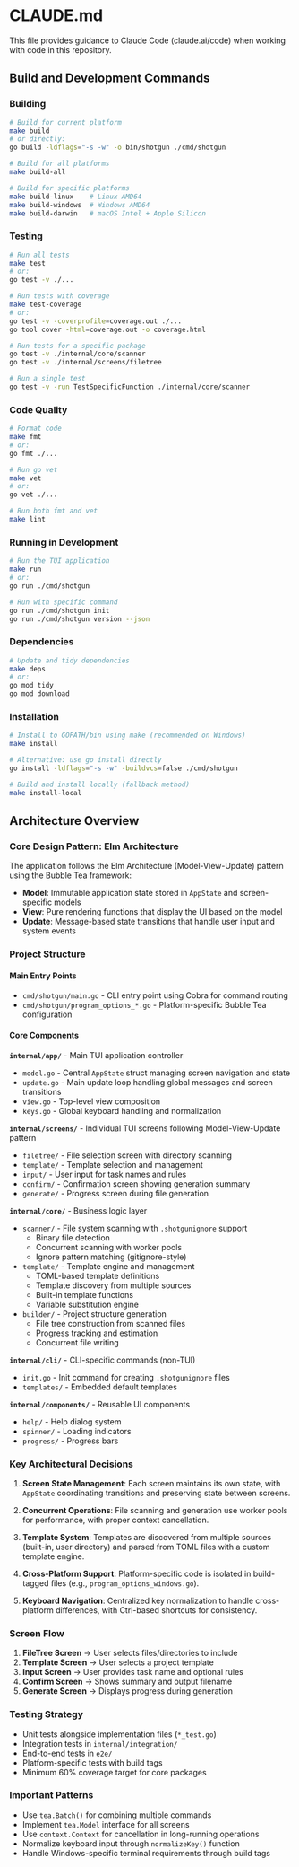 # CLAUDE.md

This file provides guidance to Claude Code (claude.ai/code) when working with code in this repository.

## Build and Development Commands

### Building
```bash
# Build for current platform
make build
# or directly:
go build -ldflags="-s -w" -o bin/shotgun ./cmd/shotgun

# Build for all platforms
make build-all

# Build for specific platforms
make build-linux    # Linux AMD64
make build-windows  # Windows AMD64  
make build-darwin   # macOS Intel + Apple Silicon
```

### Testing
```bash
# Run all tests
make test
# or:
go test -v ./...

# Run tests with coverage
make test-coverage
# or:
go test -v -coverprofile=coverage.out ./...
go tool cover -html=coverage.out -o coverage.html

# Run tests for a specific package
go test -v ./internal/core/scanner
go test -v ./internal/screens/filetree

# Run a single test
go test -v -run TestSpecificFunction ./internal/core/scanner
```

### Code Quality
```bash
# Format code
make fmt
# or:
go fmt ./...

# Run go vet
make vet
# or:
go vet ./...

# Run both fmt and vet
make lint
```

### Running in Development
```bash
# Run the TUI application
make run
# or:
go run ./cmd/shotgun

# Run with specific command
go run ./cmd/shotgun init
go run ./cmd/shotgun version --json
```

### Dependencies
```bash
# Update and tidy dependencies
make deps
# or:
go mod tidy
go mod download
```

### Installation
```bash
# Install to GOPATH/bin using make (recommended on Windows)
make install

# Alternative: use go install directly
go install -ldflags="-s -w" -buildvcs=false ./cmd/shotgun

# Build and install locally (fallback method)
make install-local
```

## Architecture Overview

### Core Design Pattern: Elm Architecture
The application follows the Elm Architecture (Model-View-Update) pattern using the Bubble Tea framework:
- **Model**: Immutable application state stored in `AppState` and screen-specific models
- **View**: Pure rendering functions that display the UI based on the model
- **Update**: Message-based state transitions that handle user input and system events

### Project Structure

#### Main Entry Points
- `cmd/shotgun/main.go` - CLI entry point using Cobra for command routing
- `cmd/shotgun/program_options_*.go` - Platform-specific Bubble Tea configuration

#### Core Components

**`internal/app/`** - Main TUI application controller
- `model.go` - Central `AppState` struct managing screen navigation and state
- `update.go` - Main update loop handling global messages and screen transitions
- `view.go` - Top-level view composition
- `keys.go` - Global keyboard handling and normalization

**`internal/screens/`** - Individual TUI screens following Model-View-Update pattern
- `filetree/` - File selection screen with directory scanning
- `template/` - Template selection and management
- `input/` - User input for task names and rules
- `confirm/` - Confirmation screen showing generation summary
- `generate/` - Progress screen during file generation

**`internal/core/`** - Business logic layer
- `scanner/` - File system scanning with `.shotgunignore` support
  - Binary file detection
  - Concurrent scanning with worker pools
  - Ignore pattern matching (gitignore-style)
- `template/` - Template engine and management
  - TOML-based template definitions
  - Template discovery from multiple sources
  - Built-in template functions
  - Variable substitution engine
- `builder/` - Project structure generation
  - File tree construction from scanned files
  - Progress tracking and estimation
  - Concurrent file writing

**`internal/cli/`** - CLI-specific commands (non-TUI)
- `init.go` - Init command for creating `.shotgunignore` files
- `templates/` - Embedded default templates

**`internal/components/`** - Reusable UI components
- `help/` - Help dialog system
- `spinner/` - Loading indicators
- `progress/` - Progress bars

### Key Architectural Decisions

1. **Screen State Management**: Each screen maintains its own state, with `AppState` coordinating transitions and preserving state between screens.

2. **Concurrent Operations**: File scanning and generation use worker pools for performance, with proper context cancellation.

3. **Template System**: Templates are discovered from multiple sources (built-in, user directory) and parsed from TOML files with a custom template engine.

4. **Cross-Platform Support**: Platform-specific code is isolated in build-tagged files (e.g., `program_options_windows.go`).

5. **Keyboard Navigation**: Centralized key normalization to handle cross-platform differences, with Ctrl-based shortcuts for consistency.

### Screen Flow
1. **FileTree Screen** → User selects files/directories to include
2. **Template Screen** → User selects a project template  
3. **Input Screen** → User provides task name and optional rules
4. **Confirm Screen** → Shows summary and output filename
5. **Generate Screen** → Displays progress during generation

### Testing Strategy
- Unit tests alongside implementation files (`*_test.go`)
- Integration tests in `internal/integration/`
- End-to-end tests in `e2e/`
- Platform-specific tests with build tags
- Minimum 60% coverage target for core packages

### Important Patterns
- Use `tea.Batch()` for combining multiple commands
- Implement `tea.Model` interface for all screens
- Use `context.Context` for cancellation in long-running operations
- Normalize keyboard input through `normalizeKey()` function
- Handle Windows-specific terminal requirements through build tags